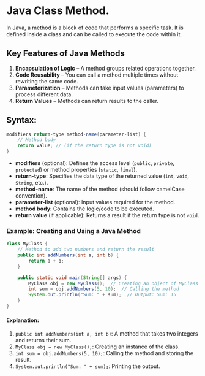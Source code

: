 # Java Class Method.

In Java, a method is a block of code that performs a specific task. It is defined inside a class and can be called to execute the code within it.

## **Key Features of Java Methods**  
1. **Encapsulation of Logic** – A method groups related operations together.  
2. **Code Reusability** – You can call a method multiple times without rewriting the same code.  
3. **Parameterization** – Methods can take input values (parameters) to process different data.  
4. **Return Values** – Methods can return results to the caller.  

## **Syntax:**
```java
modifiers return-type method-name(parameter-list) {
    // Method body
    return value; // (if the return type is not void)
}
```
- **modifiers** (optional): Defines the access level (`public`, `private`, `protected`) or method properties (`static`, `final`).
- **return-type**: Specifies the data type of the returned value (`int`, `void`, `String`, etc.).
- **method-name**: The name of the method (should follow camelCase convention).
- **parameter-list** (optional): Input values required for the method.
- **method body**: Contains the logic/code to be executed.
- **return value** (if applicable): Returns a result if the return type is not `void`.

### **Example: Creating and Using a Java Method**
```java
class MyClass {
    // Method to add two numbers and return the result
    public int addNumbers(int a, int b) {
        return a + b;
    }

    public static void main(String[] args) {
        MyClass obj = new MyClass();  // Creating an object of MyClass
        int sum = obj.addNumbers(5, 10);  // Calling the method
        System.out.println("Sum: " + sum);  // Output: Sum: 15
    }
}
```

#### **Explanation:**
1. `public int addNumbers(int a, int b)`: A method that takes two integers and returns their sum.
2. `MyClass obj = new MyClass();`: Creating an instance of the class.
3. `int sum = obj.addNumbers(5, 10);`: Calling the method and storing the result.
4. `System.out.println("Sum: " + sum);`: Printing the output.